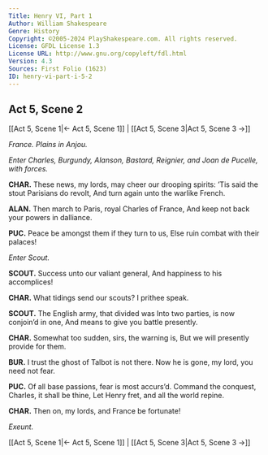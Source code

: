 ```yaml
---
Title: Henry VI, Part 1
Author: William Shakespeare
Genre: History
Copyright: ©2005-2024 PlayShakespeare.com. All rights reserved.
License: GFDL License 1.3
License URL: http://www.gnu.org/copyleft/fdl.html
Version: 4.3
Sources: First Folio (1623)
ID: henry-vi-part-i-5-2
---
```


## Act 5, Scene 2
[[Act 5, Scene 1|← Act 5, Scene 1]] | [[Act 5, Scene 3|Act 5, Scene 3 →]]

*France. Plains in Anjou.*

*Enter Charles, Burgundy, Alanson, Bastard, Reignier, and Joan de Pucelle, with forces.*

**CHAR.**
These news, my lords, may cheer our drooping spirits:
’Tis said the stout Parisians do revolt,
And turn again unto the warlike French.

**ALAN.**
Then march to Paris, royal Charles of France,
And keep not back your powers in dalliance.

**PUC.**
Peace be amongst them if they turn to us,
Else ruin combat with their palaces!

*Enter Scout.*

**SCOUT.**
Success unto our valiant general,
And happiness to his accomplices!

**CHAR.**
What tidings send our scouts? I prithee speak.

**SCOUT.**
The English army, that divided was
Into two parties, is now conjoin’d in one,
And means to give you battle presently.

**CHAR.**
Somewhat too sudden, sirs, the warning is,
But we will presently provide for them.

**BUR.**
I trust the ghost of Talbot is not there.
Now he is gone, my lord, you need not fear.

**PUC.**
Of all base passions, fear is most accurs’d.
Command the conquest, Charles, it shall be thine,
Let Henry fret, and all the world repine.

**CHAR.**
Then on, my lords, and France be fortunate!

*Exeunt.*

[[Act 5, Scene 1|← Act 5, Scene 1]] | [[Act 5, Scene 3|Act 5, Scene 3 →]]